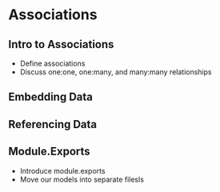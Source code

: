 # Associations

## Intro to Associations
* Define associations
* Discuss one:one, one:many, and many:many relationships

## Embedding Data
## Referencing Data

## Module.Exports
* Introduce module.exports
* Move our models into separate filesls
